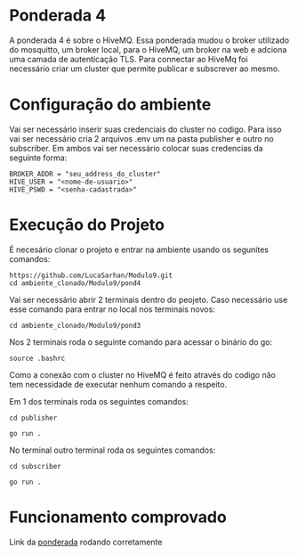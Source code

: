 # Ponderada 4
A ponderada 4 é sobre o HiveMQ. Essa ponderada mudou o broker utilizado do mosquitto, um broker local, para o HiveMQ, um broker na web e adciona uma camada de autenticação TLS. Para connectar ao HiveMq foi necessário criar um cluster que permite publicar e subscrever ao mesmo. 

# Configuração do ambiente

Vai ser necessário inserir suas credenciais do cluster no codigo. Para isso vai ser necessário cria 2 arquivos .env um na pasta publisher e outro no subscriber. Em ambos vai ser necessário colocar suas credencias da seguinte forma:

```
BROKER_ADDR = "seu_address_do_cluster"
HIVE_USER = "<nome-de-usuario>"
HIVE_PSWD = "<senha-cadastrada>"
```

# Execução do Projeto

É necesário clonar o projeto e entrar na ambiente usando os segunites comandos:

```
https://github.com/LucaSarhan/Modulo9.git
cd ambiente_clonado/Modulo9/pond4
```

Vai ser necessário abrir 2 terminais dentro do peojeto. Caso necessário use esse comando para entrar no local nos terminais novos:

```
cd ambiente_clonado/Modulo9/pond3
```

Nos 2 terminais roda o seguinte comando para acessar o binário do go:

```
source .bashrc
```

Como a conexão com o cluster no HiveMQ é feito através do codigo não tem necessidade de executar nenhum comando a respeito.

Em 1 dos terminais roda os seguintes comandos:

```
cd publisher
```

```
go run .
```

No terminal outro terminal roda os seguintes comandos:

```
cd subscriber
```
```
go run .
```

# Funcionamento comprovado

Link da [ponderada](https://drive.google.com/file/d/1O4Y3A5_WiylkM4ldF5C3ctA4nuueZPXC/view?usp=sharing) rodando corretamente